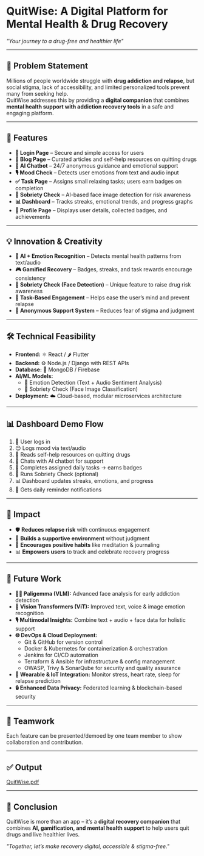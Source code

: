 # QuitWise: A Digital Platform for Mental Health & Drug Recovery  

*"Your journey to a drug-free and healthier life"*  

---

## 📌 Problem Statement  
Millions of people worldwide struggle with **drug addiction and relapse**, but social stigma, lack of accessibility, and limited personalized tools prevent many from seeking help.  
QuitWise addresses this by providing a **digital companion** that combines **mental health support with addiction recovery tools** in a safe and engaging platform.  

---

## 🚀 Features  

- **🔐 Login Page** – Secure and simple access for users  
- **📰 Blog Page** – Curated articles and self-help resources on quitting drugs  
- **🤖 AI Chatbot** – 24/7 anonymous guidance and emotional support  
- **🎙️ Mood Check** – Detects user emotions from text and audio input  
- **✅ Task Page** – Assigns small relaxing tasks; users earn badges on completion  
- **📸 Sobriety Check** – AI-based face image detection for risk awareness  
- **📊 Dashboard** – Tracks streaks, emotional trends, and progress graphs  
- **👤 Profile Page** – Displays user details, collected badges, and achievements  

---

## 💡 Innovation & Creativity  

- **🧠 AI + Emotion Recognition** – Detects mental health patterns from text/audio  
- **🎮 Gamified Recovery** – Badges, streaks, and task rewards encourage consistency  
- **📸 Sobriety Check (Face Detection)** – Unique feature to raise drug risk awareness  
- **📝 Task-Based Engagement** – Helps ease the user’s mind and prevent relapse  
- **🤝 Anonymous Support System** – Reduces fear of stigma and judgment  

---

## 🛠️ Technical Feasibility  

- **Frontend:** ⚛️ React / 🌶️ Flutter  
- **Backend:** ⚙️ Node.js / Django with REST APIs  
- **Database:** 🍃 MongoDB / Firebase  
- **AI/ML Models:**  
  - 🤖 Emotion Detection (Text + Audio Sentiment Analysis)  
  - 📸 Sobriety Check (Face Image Classification)  
- **Deployment:** ☁️ Cloud-based, modular microservices architecture  

---

## 📊 Dashboard Demo Flow  

1. 📲 User logs in  
2. 😊 Logs mood via text/audio  
3. 📰 Reads self-help resources on quitting drugs  
4. 🤖 Chats with AI chatbot for support  
5. 📝 Completes assigned daily tasks → earns badges  
6. 📸 Runs Sobriety Check (optional)  
7. 📊 Dashboard updates streaks, emotions, and progress  
8. 🔔 Gets daily reminder notifications  

---

## 🌟 Impact  

- 🛡️ **Reduces relapse risk** with continuous engagement  
- 🤝 **Builds a supportive environment** without judgment  
- 🧘 **Encourages positive habits** like meditation & journaling  
- 📊 **Empowers users** to track and celebrate recovery progress  

---

## 🔮 Future Work  

- **🧑‍⚕️ Paligemma (VLM):** Advanced face analysis for early addiction detection  
- **🧠 Vision Transformers (ViT):** Improved text, voice & image emotion recognition  
- **🎙️ Multimodal Insights:** Combine text + audio + face data for holistic support  
- **🌐 DevOps & Cloud Deployment:**  
  - Git & GitHub for version control  
  - Docker & Kubernetes for containerization & orchestration  
  - Jenkins for CI/CD automation  
  - Terraform & Ansible for infrastructure & config management  
  - OWASP, Trivy & SonarQube for security and quality assurance  
- **📱 Wearable & IoT Integration:** Monitor stress, heart rate, sleep for relapse prediction  
- **🔒 Enhanced Data Privacy:** Federated learning & blockchain-based security  

---

## 👥 Teamwork  
Each feature can be presented/demoed by one team member to show collaboration and contribution.  

---

## ✅ Output 

[QuitWise.pdf](https://github.com/user-attachments/files/22090917/QuitWise.pdf)

---


## 🙏 Conclusion  
QuitWise is more than an app – it’s a **digital recovery companion** that combines **AI, gamification, and mental health support** to help users quit drugs and live healthier lives.  

*"Together, let’s make recovery digital, accessible & stigma-free."*  
